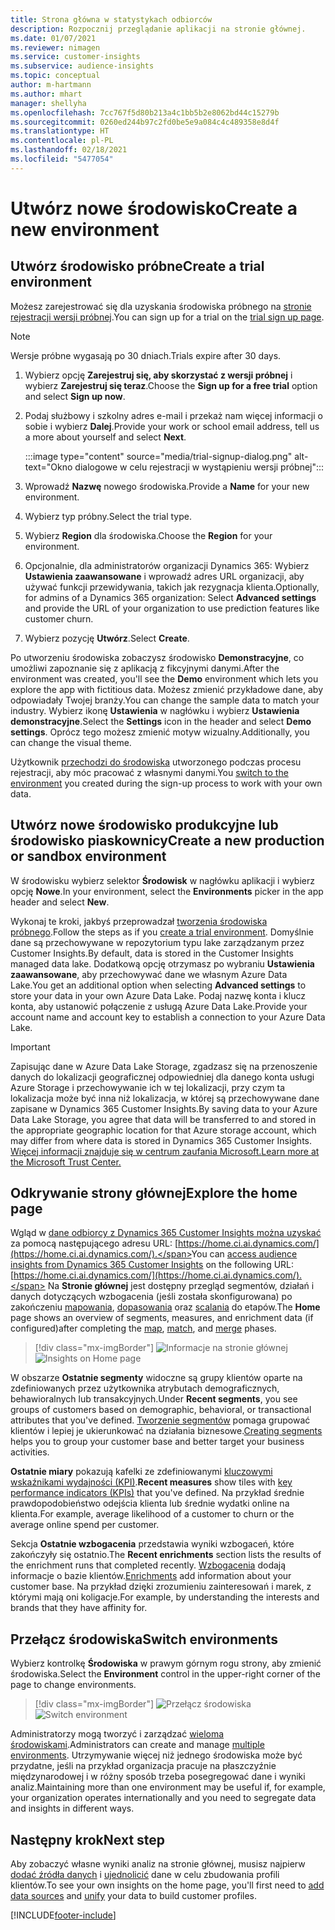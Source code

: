 ```yaml
---
title: Strona główna w statystykach odbiorców
description: Rozpocznij przeglądanie aplikacji na stronie głównej.
ms.date: 01/07/2021
ms.reviewer: nimagen
ms.service: customer-insights
ms.subservice: audience-insights
ms.topic: conceptual
author: m-hartmann
ms.author: mhart
manager: shellyha
ms.openlocfilehash: 7cc767f5d80b213a4c1bb5b2e8062bd44c15279b
ms.sourcegitcommit: 0260ed244b97c2fd0be5e9a084c4c489358e8d4f
ms.translationtype: HT
ms.contentlocale: pl-PL
ms.lasthandoff: 02/18/2021
ms.locfileid: "5477054"
---
```

# <a name="create-a-new-environment"></a><span data-ttu-id="84a51-103">Utwórz nowe środowisko</span><span class="sxs-lookup"><span data-stu-id="84a51-103">Create a new environment</span></span>

## <a name="create-a-trial-environment"></a><span data-ttu-id="84a51-104">Utwórz środowisko próbne</span><span class="sxs-lookup"><span data-stu-id="84a51-104">Create a trial environment</span></span>

<span data-ttu-id="84a51-105">Możesz zarejestrować się dla uzyskania środowiska próbnego na [stronie rejestracji wersji próbnej](https://dynamics.microsoft.com/get-started/free-trial/?appname=customerinsights).</span><span class="sxs-lookup"><span data-stu-id="84a51-105">You can sign up for a trial on the [trial sign up page](https://dynamics.microsoft.com/get-started/free-trial/?appname=customerinsights).</span></span> 

> [!NOTE]
> <span data-ttu-id="84a51-106">Wersje próbne wygasają po 30 dniach.</span><span class="sxs-lookup"><span data-stu-id="84a51-106">Trials expire after 30 days.</span></span>

1. <span data-ttu-id="84a51-107">Wybierz opcję **Zarejestruj się, aby skorzystać z wersji próbnej** i wybierz **Zarejestruj się teraz**.</span><span class="sxs-lookup"><span data-stu-id="84a51-107">Choose the **Sign up for a free trial** option and select **Sign up now**.</span></span>

1. <span data-ttu-id="84a51-108">Podaj służbowy i szkolny adres e-mail i przekaż nam więcej informacji o sobie i wybierz **Dalej**.</span><span class="sxs-lookup"><span data-stu-id="84a51-108">Provide your work or school email address, tell us a more about yourself and select **Next**.</span></span>

   :::image type="content" source="media/trial-signup-dialog.png" alt-text="Okno dialogowe w celu rejestracji w wystąpieniu wersji próbnej":::

1. <span data-ttu-id="84a51-110">Wprowadź **Nazwę** nowego środowiska.</span><span class="sxs-lookup"><span data-stu-id="84a51-110">Provide a **Name** for your new environment.</span></span> 

1. <span data-ttu-id="84a51-111">Wybierz typ próbny.</span><span class="sxs-lookup"><span data-stu-id="84a51-111">Select the trial type.</span></span>

1. <span data-ttu-id="84a51-112">Wybierz **Region** dla środowiska.</span><span class="sxs-lookup"><span data-stu-id="84a51-112">Choose the **Region** for your environment.</span></span>

1. <span data-ttu-id="84a51-113">Opcjonalnie, dla administratorów organizacji Dynamics 365: Wybierz **Ustawienia zaawansowane** i wprowadź adres URL organizacji, aby używać funkcji przewidywania, takich jak rezygnacja klienta.</span><span class="sxs-lookup"><span data-stu-id="84a51-113">Optionally, for admins of a Dynamics 365 organization: Select **Advanced settings** and provide the URL of your organization to use prediction features like customer churn.</span></span>

1. <span data-ttu-id="84a51-114">Wybierz pozycję **Utwórz**.</span><span class="sxs-lookup"><span data-stu-id="84a51-114">Select **Create**.</span></span> 

<span data-ttu-id="84a51-115">Po utworzeniu środowiska zobaczysz środowisko **Demonstracyjne**, co umożliwi zapoznanie się z aplikacją z fikcyjnymi danymi.</span><span class="sxs-lookup"><span data-stu-id="84a51-115">After the environment was created, you'll see the **Demo** environment which lets you explore the app with fictitious data.</span></span> <span data-ttu-id="84a51-116">Możesz zmienić przykładowe dane, aby odpowiadały Twojej branży.</span><span class="sxs-lookup"><span data-stu-id="84a51-116">You can change the sample data to match your industry.</span></span> <span data-ttu-id="84a51-117">Wybierz ikonę **Ustawienia** w nagłówku i wybierz **Ustawienia demonstracyjne**.</span><span class="sxs-lookup"><span data-stu-id="84a51-117">Select the **Settings** icon in the header and select **Demo settings**.</span></span> <span data-ttu-id="84a51-118">Oprócz tego możesz zmienić motyw wizualny.</span><span class="sxs-lookup"><span data-stu-id="84a51-118">Additionally, you can change the visual theme.</span></span> 

<span data-ttu-id="84a51-119">Użytkownik [przechodzi do środowiska](#switch-environments) utworzonego podczas procesu rejestracji, aby móc pracować z własnymi danymi.</span><span class="sxs-lookup"><span data-stu-id="84a51-119">You [switch to the environment](#switch-environments) you created during the sign-up process to work with your own data.</span></span>

## <a name="create-a-new-production-or-sandbox-environment"></a><span data-ttu-id="84a51-120">Utwórz nowe środowisko produkcyjne lub środowisko piaskownicy</span><span class="sxs-lookup"><span data-stu-id="84a51-120">Create a new production or sandbox environment</span></span>

<span data-ttu-id="84a51-121">W środowisku wybierz selektor **Środowisk** w nagłówku aplikacji i wybierz opcję **Nowe**.</span><span class="sxs-lookup"><span data-stu-id="84a51-121">In your environment, select the **Environments** picker in the app header and select **New**.</span></span>

<span data-ttu-id="84a51-122">Wykonaj te kroki, jakbyś przeprowadzał [tworzenia środowiska próbnego](#create-a-trial-environment).</span><span class="sxs-lookup"><span data-stu-id="84a51-122">Follow the steps as if you [create a trial environment](#create-a-trial-environment).</span></span> <span data-ttu-id="84a51-123">Domyślnie dane są przechowywane w repozytorium typu lake zarządzanym przez Customer Insights.</span><span class="sxs-lookup"><span data-stu-id="84a51-123">By default, data is stored in the Customer Insights managed data lake.</span></span> <span data-ttu-id="84a51-124">Dodatkową opcję otrzymasz po wybraniu **Ustawienia zaawansowane**, aby przechowywać dane we własnym Azure Data Lake.</span><span class="sxs-lookup"><span data-stu-id="84a51-124">You get an additional option when selecting **Advanced settings** to store your data in your own Azure Data Lake.</span></span> <span data-ttu-id="84a51-125">Podaj nazwę konta i klucz konta, aby ustanowić połączenie z usługą Azure Data Lake.</span><span class="sxs-lookup"><span data-stu-id="84a51-125">Provide your account name and account key to establish a connection to your Azure Data Lake.</span></span> 

> [!IMPORTANT]
> <span data-ttu-id="84a51-126">Zapisując dane w Azure Data Lake Storage, zgadzasz się na przenoszenie danych do lokalizacji geograficznej odpowiedniej dla danego konta usługi Azure Storage i przechowywanie ich w tej lokalizacji, przy czym ta lokalizacja może być inna niż lokalizacja, w której są przechowywane dane zapisane w Dynamics 365 Customer Insights.</span><span class="sxs-lookup"><span data-stu-id="84a51-126">By saving data to your Azure Data Lake Storage, you agree that data will be transferred to and stored in the appropriate geographic location for that Azure storage account, which may differ from where data is stored in Dynamics 365 Customer Insights.</span></span> [<span data-ttu-id="84a51-127">Więcej informacji znajduje się w centrum zaufania Microsoft.</span><span class="sxs-lookup"><span data-stu-id="84a51-127">Learn more at the Microsoft Trust Center.</span></span>](https://www.microsoft.com/trust-center)

## <a name="explore-the-home-page"></a><span data-ttu-id="84a51-128">Odkrywanie strony głównej</span><span class="sxs-lookup"><span data-stu-id="84a51-128">Explore the home page</span></span>

<span data-ttu-id="84a51-129">Wgląd w [dane odbiorcy z Dynamics 365 Customer Insights można uzyskać](https://home.ci.ai.dynamics.com/) za pomocą następującego adresu URL: [https://home.ci.ai.dynamics.com/](https://home.ci.ai.dynamics.com/).</span><span class="sxs-lookup"><span data-stu-id="84a51-129">You can [access audience insights from Dynamics 365 Customer Insights](https://home.ci.ai.dynamics.com/) on the following URL: [https://home.ci.ai.dynamics.com/](https://home.ci.ai.dynamics.com/).</span></span>
<span data-ttu-id="84a51-130">Na **Stronie głównej** jest dostępny przegląd segmentów, działań i danych dotyczących wzbogacenia (jeśli została skonfigurowana) po zakończeniu [mapowania](map-entities.md), [dopasowania](match-entities.md) oraz [scalania](merge-entities.md) do etapów.</span><span class="sxs-lookup"><span data-stu-id="84a51-130">The **Home** page shows an overview of segments, measures, and enrichment data (if configured)after completing the [map](map-entities.md), [match](match-entities.md), and [merge](merge-entities.md) phases.</span></span>

> [!div class="mx-imgBorder"] 
> <span data-ttu-id="84a51-131">![Informacje na stronie głównej](media/home-page-insights.png "Informacje na stronie głównej")</span><span class="sxs-lookup"><span data-stu-id="84a51-131">![Insights on Home page](media/home-page-insights.png "Insights on Home page")</span></span>

<span data-ttu-id="84a51-132">W obszarze **Ostatnie segmenty** widoczne są grupy klientów oparte na zdefiniowanych przez użytkownika atrybutach demograficznych, behawioralnych lub transakcyjnych.</span><span class="sxs-lookup"><span data-stu-id="84a51-132">Under **Recent segments**, you see groups of customers based on demographic, behavioral, or transactional attributes that you've defined.</span></span> <span data-ttu-id="84a51-133">[Tworzenie segmentów](segments.md) pomaga grupować klientów i lepiej je ukierunkować na działania biznesowe.</span><span class="sxs-lookup"><span data-stu-id="84a51-133">[Creating segments](segments.md) helps you to group your customer base and better target your business activities.</span></span>

<span data-ttu-id="84a51-134">**Ostatnie miary** pokazują kafelki ze zdefiniowanymi [kluczowymi wskaźnikami wydajności (KPI)](measures.md).</span><span class="sxs-lookup"><span data-stu-id="84a51-134">**Recent measures** show tiles with [key performance indicators (KPIs)](measures.md) that you've defined.</span></span> <span data-ttu-id="84a51-135">Na przykład średnie prawdopodobieństwo odejścia klienta lub średnie wydatki online na klienta.</span><span class="sxs-lookup"><span data-stu-id="84a51-135">For example, average likelihood of a customer to churn or the average online spend per customer.</span></span>

<span data-ttu-id="84a51-136">Sekcja **Ostatnie wzbogacenia** przedstawia wyniki wzbogaceń, które zakończyły się ostatnio.</span><span class="sxs-lookup"><span data-stu-id="84a51-136">The **Recent enrichments** section lists the results of the enrichment runs that completed recently.</span></span> <span data-ttu-id="84a51-137">[Wzbogacenia](enrichment-hub.md) dodają informacje o bazie klientów.</span><span class="sxs-lookup"><span data-stu-id="84a51-137">[Enrichments](enrichment-hub.md) add information about your customer base.</span></span> <span data-ttu-id="84a51-138">Na przykład dzięki zrozumieniu zainteresowań i marek, z którymi mają oni koligacje.</span><span class="sxs-lookup"><span data-stu-id="84a51-138">For example, by understanding the interests and brands that they have affinity for.</span></span>

## <a name="switch-environments"></a><span data-ttu-id="84a51-139">Przełącz środowiska</span><span class="sxs-lookup"><span data-stu-id="84a51-139">Switch environments</span></span>

<span data-ttu-id="84a51-140">Wybierz kontrolkę **Środowiska** w prawym górnym rogu strony, aby zmienić środowiska.</span><span class="sxs-lookup"><span data-stu-id="84a51-140">Select the **Environment** control in the upper-right corner of the page to change environments.</span></span>

> [!div class="mx-imgBorder"] 
> <span data-ttu-id="84a51-141">![Przełącz środowiska](media/home-page-environment-switcher.png "Przełącz środowiska")</span><span class="sxs-lookup"><span data-stu-id="84a51-141">![Switch environment](media/home-page-environment-switcher.png "Switch environment")</span></span>

<span data-ttu-id="84a51-142">Administratorzy mogą tworzyć i zarządzać [wieloma środowiskami](manage-environments.md).</span><span class="sxs-lookup"><span data-stu-id="84a51-142">Administrators can create and manage [multiple environments](manage-environments.md).</span></span> <span data-ttu-id="84a51-143">Utrzymywanie więcej niż jednego środowiska może być przydatne, jeśli na przykład organizacja pracuje na płaszczyźnie międzynarodowej i w różny sposób trzeba posegregować dane i wyniki analiz.</span><span class="sxs-lookup"><span data-stu-id="84a51-143">Maintaining more than one environment may be useful if, for example, your organization operates internationally and you need to segregate data and insights in different ways.</span></span>

## <a name="next-step"></a><span data-ttu-id="84a51-144">Następny krok</span><span class="sxs-lookup"><span data-stu-id="84a51-144">Next step</span></span>

<span data-ttu-id="84a51-145">Aby zobaczyć własne wyniki analiz na stronie głównej, musisz najpierw [dodać źródła danych](data-sources.md) i [ujednolicić](data-unification.md) dane w celu zbudowania profili klientów.</span><span class="sxs-lookup"><span data-stu-id="84a51-145">To see your own insights on the home page, you'll first need to [add data sources](data-sources.md) and [unify](data-unification.md) your data to build customer profiles.</span></span>


[!INCLUDE[footer-include](../includes/footer-banner.md)]
